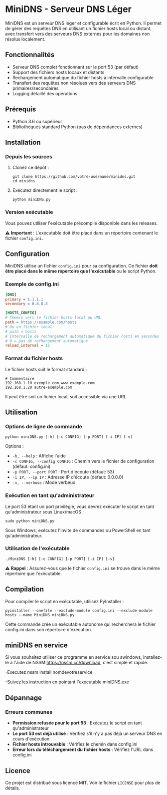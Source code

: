 
# MiniDNS - Serveur DNS Léger

MiniDNS est un serveur DNS léger et configurable écrit en Python. Il permet de gérer des requêtes DNS en utilisant un fichier hosts local ou distant, avec transfert vers des serveurs DNS externes pour les domaines non résolus localement.

## Fonctionnalités

- Serveur DNS complet fonctionnant sur le port 53 (par défaut)
- Support des fichiers hosts locaux et distants
- Rechargement automatique du fichier hosts à intervalle configurable
- Transfert des requêtes non résolues vers des serveurs DNS primaires/secondaires
- Logging détaillé des opérations

## Prérequis

- Python 3.6 ou supérieur
- Bibliothèques standard Python (pas de dépendances externes)

## Installation

### Depuis les sources

1. Clonez ce dépôt :
   ```
   git clone https://github.com/votre-username/minidns.git
   cd minidns
   ```

2. Exécutez directement le script :
   ```
   python miniDNS.py
   ```

### Version exécutable

Vous pouvez utiliser l'exécutable précompilé disponible dans les releases.

⚠️ **Important** : L'exécutable doit être placé dans un répertoire contenant le fichier `config.ini`.

## Configuration

MiniDNS utilise un fichier `config.ini` pour sa configuration. Ce fichier **doit être placé dans le même répertoire que l'exécutable** ou le script Python.

### Exemple de config.ini

```ini
[DNS]
primary = 1.1.1.1
secondary = 8.8.8.8

[HOSTS_CONFIG]
# Chemin vers le fichier hosts local ou URL
path = https://example.com/hosts
# Ou un fichier local:
# path = hosts
# Intervalle de rechargement automatique du fichier hosts en secondes
# 0 = pas de rechargement automatique
reload_interval = 15
```

### Format du fichier hosts

Le fichier hosts suit le format standard :
```
# Commentaire
192.168.1.10 exemple.com www.exemple.com
192.168.1.20 autre-exemple.com
```

Il peut être soit un fichier local, soit accessible via une URL.

## Utilisation

### Options de ligne de commande

```
python miniDNS.py [-h] [-c CONFIG] [-p PORT] [-i IP] [-v]
```

Options :
- `-h, --help` : Affiche l'aide
- `-c CONFIG, --config CONFIG` : Chemin vers le fichier de configuration (défaut: config.ini)
- `-p PORT, --port PORT` : Port d'écoute (défaut: 53)
- `-i IP, --ip IP` : Adresse IP d'écoute (défaut: 0.0.0.0)
- `-v, --verbose` : Mode verbeux

### Exécution en tant qu'administrateur

Le port 53 étant un port privilégié, vous devrez exécuter le script en tant qu'administrateur sous Linux/macOS :

```
sudo python miniDNS.py
```

Sous Windows, exécutez l'invite de commandes ou PowerShell en tant qu'administrateur.

### Utilisation de l'exécutable

```
./MiniDNS [-h] [-c CONFIG] [-p PORT] [-i IP] [-v]
```

⚠️ **Rappel** : Assurez-vous que le fichier `config.ini` se trouve dans le même répertoire que l'exécutable.

## Compilation

Pour compiler le script en exécutable, utilisez PyInstaller :

```
pyinstaller --onefile --exclude-module config.ini --exclude-module hosts --name MiniDNS miniDNS.py
```

Cette commande crée un exécutable autonome qui recherchera le fichier config.ini dans son répertoire d'exécution.

## miniDNS en service

Si vous souhaitez utiliser ce programme en service sou swindows, installez-le à l'aide de NSSM https://nssm.cc/download, c'est simple et rapide.

-Executez nssm install nomdevotreservice

-Suivez les instruction en pointant l'executable miniDNS.exe

## Dépannage

### Erreurs communes

- **Permission refusée pour le port 53** : Exécutez le script en tant qu'administrateur
- **Le port 53 est déjà utilisé** : Vérifiez s'il n'y a pas déjà un serveur DNS en cours d'exécution
- **Fichier hosts introuvable** : Vérifiez le chemin dans config.ini
- **Erreur lors du téléchargement du fichier hosts** : Vérifiez l'URL dans config.ini

## Licence

Ce projet est distribué sous licence MIT. Voir le fichier `LICENSE` pour plus de détails.
